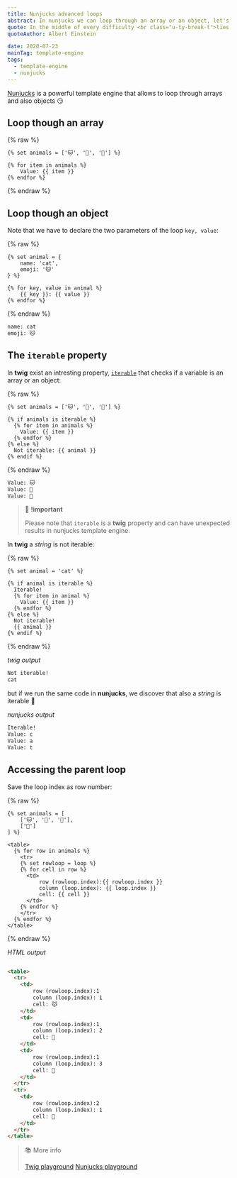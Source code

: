 ```yaml
---
title: Nunjucks advanced loops
abstract: In nunjucks we can loop through an array or an object, let's see how to do it.
quote: In the middle of every difficulty <br class="u-ty-break-t">lies opportunity.
quoteAuthor: Albert Einstein

date: 2020-07-23
mainTag: template-engine
tags:
  - template-engine
  - nunjucks
---
```


[Nunjucks](https://mozilla.github.io/nunjucks/templating.html) is a powerful template engine that allows to loop through arrays and also objects 😏

## Loop though an array

{% raw %}
  ```twig
  {% set animals = ['🐱', '🐶', '🐺'] %}

  {% for item in animals %}
      Value: {{ item }}
  {% endfor %}
  ```
{% endraw %}

## Loop though an object

Note that we have to declare the two parameters of the loop `key, value`:

{% raw %}
  ```twig
  {% set animal = {
      name: 'cat',
      emoji: '🐱'
  } %}

  {% for key, value in animal %}
      {{ key }}: {{ value }}
  {% endfor %}
  ```
{% endraw %}

```html
name: cat
emoji: 🐱
```

## The `iterable` property

In **twig** exist an intresting property, [`iterable`](https://twig.symfony.com/doc/3.x/tests/iterable.html) that checks if a variable is an array or an object:

{% raw %}
  ```twig
  {% set animals = ['🐱', '🐶', '🐺'] %}

  {% if animals is iterable %}
    {% for item in animals %}
      Value: {{ item }}
    {% endfor %}
  {% else %}
    Not iterable: {{ animal }}
  {% endif %}
  ```
{% endraw %}

```html
Value: 🐱
Value: 🐶
Value: 🐺
```

> 🧨 **!important**
>
> Please note that `iterable` is a **twig** property and can have unexpected results in nunjucks template engine.

In **twig** a _string_ is not iterable:

{% raw %}
  ```twig
  {% set animal = 'cat' %}

  {% if animal is iterable %}
    Iterable!
    {% for item in animal %}
      Value: {{ item }}
    {% endfor %}
  {% else %}
    Not iterable!
    {{ animal }}
  {% endif %}
  ```
{% endraw %}

_twig output_

```html
Not iterable!
cat
```

but if we run the same code in **nunjucks**, we discover that also a _string_ is iterable 🤯

_nunjucks output_

```html
Iterable!
Value: c
Value: a
Value: t
```

## Accessing the parent loop

Save the loop index as row number:

{% raw %}
  ```twig
  {% set animals = [
      ['🐱', '🐶', '🐺'],
      ['🐍']
  ] %}

  <table>
    {% for row in animals %}
      <tr>
      {% set rowloop = loop %}
      {% for cell in row %}
        <td>
            row (rowloop.index):{{ rowloop.index }}
            column (loop.index): {{ loop.index }}
            cell: {{ cell }}
        </td>
      {% endfor %}
      </tr>
    {% endfor %}
  </table>
  ```
{% endraw %}

_HTML output_

```html

<table>
  <tr>
    <td>
        row (rowloop.index):1
        column (loop.index): 1
        cell: 🐱
    </td>
    <td>
        row (rowloop.index):1
        column (loop.index): 2
        cell: 🐶
    </td>
    <td>
        row (rowloop.index):1
        column (loop.index): 3
        cell: 🐺
    </td>
  </tr>
  <tr>
    <td>
        row (rowloop.index):2
        column (loop.index): 1
        cell: 🐍
    </td>
  </tr>
</table>
```

> 📚 More info
>
> [Twig playground](https://twigfiddle.com/)
> [Nunjucks playground](https://np.bauke.xyz/)
